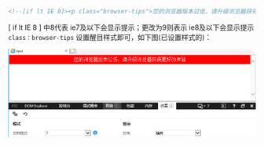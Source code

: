 ```html
<!--[if lt IE 8]><p class="browser-tips">您的浏览器版本过低，请升级浏览器获得更好的体验<p><![endif]-->
```

[ if lt IE 8 ] 中8代表 ie7及以下会显示提示；更改为9则表示 ie8及以下会显示提示 
`class：browser-tips` 设置醒目样式即可，如下图(已设置样式的)：

![](assets/【css】页面兼容提示语设置/1.png)
